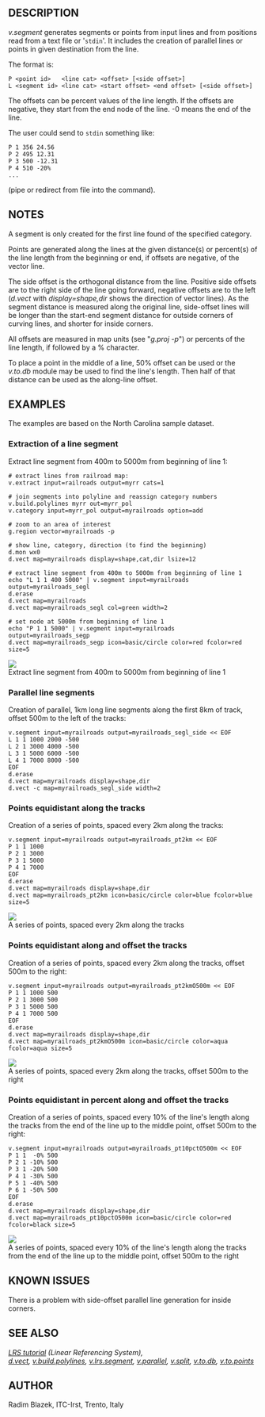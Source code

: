 ## DESCRIPTION

*v.segment* generates segments or points from input lines and from
positions read from a text file or '`stdin`'. It includes the creation
of parallel lines or points in given destination from the line.

The format is:

```shell
P <point id>   <line cat> <offset> [<side offset>]
L <segment id> <line cat> <start offset> <end offset> [<side offset>]
```

The offsets can be percent values of the line length. If the offsets are
negative, they start from the end node of the line. -0 means the end of
the line.

The user could send to `stdin` something like:

```shell
P 1 356 24.56
P 2 495 12.31
P 3 500 -12.31
P 4 510 -20%
...
```

(pipe or redirect from file into the command).  

## NOTES

A segment is only created for the first line found of the specified
category.

Points are generated along the lines at the given distance(s) or
percent(s) of the line length from the beginning or end, if offsets are
negative, of the vector line.

The side offset is the orthogonal distance from the line. Positive side
offsets are to the right side of the line going forward, negative
offsets are to the left (*d.vect* with *display=shape,dir* shows the
direction of vector lines). As the segment distance is measured along
the original line, side-offset lines will be longer than the start-end
segment distance for outside corners of curving lines, and shorter for
inside corners.

All offsets are measured in map units (see "*g.proj -p*") or percents of
the line length, if followed by a % character.

To place a point in the middle of a line, 50% offset can be used or the
*v.to.db* module may be used to find the line's length. Then half of
that distance can be used as the along-line offset.

## EXAMPLES

The examples are based on the North Carolina sample dataset.

### Extraction of a line segment

Extract line segment from 400m to 5000m from beginning of line 1:

```shell
# extract lines from railroad map:
v.extract input=railroads output=myrr cats=1

# join segments into polyline and reassign category numbers
v.build.polylines myrr out=myrr_pol
v.category input=myrr_pol output=myrailroads option=add

# zoom to an area of interest
g.region vector=myrailroads -p

# show line, category, direction (to find the beginning)
d.mon wx0
d.vect map=myrailroads display=shape,cat,dir lsize=12

# extract line segment from 400m to 5000m from beginning of line 1
echo "L 1 1 400 5000" | v.segment input=myrailroads output=myrailroads_segl
d.erase
d.vect map=myrailroads
d.vect map=myrailroads_segl col=green width=2

# set node at 5000m from beginning of line 1
echo "P 1 1 5000" | v.segment input=myrailroads output=myrailroads_segp
d.vect map=myrailroads_segp icon=basic/circle color=red fcolor=red size=5
```

![](v_segment_subline.jpg)  
Extract line segment from 400m to 5000m from beginning of line 1

### Parallel line segments

Creation of parallel, 1km long line segments along the first 8km of
track, offset 500m to the left of the tracks:

```shell
v.segment input=myrailroads output=myrailroads_segl_side << EOF
L 1 1 1000 2000 -500
L 2 1 3000 4000 -500
L 3 1 5000 6000 -500
L 4 1 7000 8000 -500
EOF
d.erase
d.vect map=myrailroads display=shape,dir
d.vect -c map=myrailroads_segl_side width=2
```

### Points equidistant along the tracks

Creation of a series of points, spaced every 2km along the tracks:

```shell
v.segment input=myrailroads output=myrailroads_pt2km << EOF
P 1 1 1000
P 2 1 3000
P 3 1 5000
P 4 1 7000
EOF
d.erase
d.vect map=myrailroads display=shape,dir
d.vect map=myrailroads_pt2km icon=basic/circle color=blue fcolor=blue size=5
```

![](v_segment_spaced_points.jpg)  
A series of points, spaced every 2km along the tracks

### Points equidistant along and offset the tracks

Creation of a series of points, spaced every 2km along the tracks,
offset 500m to the right:

```shell
v.segment input=myrailroads output=myrailroads_pt2kmO500m << EOF
P 1 1 1000 500
P 2 1 3000 500
P 3 1 5000 500
P 4 1 7000 500
EOF
d.erase
d.vect map=myrailroads display=shape,dir
d.vect map=myrailroads_pt2kmO500m icon=basic/circle color=aqua fcolor=aqua size=5
```

![](v_segment_spaced_right_points.jpg)  
A series of points, spaced every 2km along the tracks, offset 500m to
the right

### Points equidistant in percent along and offset the tracks

Creation of a series of points, spaced every 10% of the line's length
along the tracks from the end of the line up to the middle point, offset
500m to the right:

```shell
v.segment input=myrailroads output=myrailroads_pt10pctO500m << EOF
P 1 1  -0% 500
P 2 1 -10% 500
P 3 1 -20% 500
P 4 1 -30% 500
P 5 1 -40% 500
P 6 1 -50% 500
EOF
d.erase
d.vect map=myrailroads display=shape,dir
d.vect map=myrailroads_pt10pctO500m icon=basic/circle color=red fcolor=black size=5
```

![](v_segment_spaced_percent_points.jpg)  
A series of points, spaced every 10% of the line's length along the
tracks from the end of the line up to the middle point, offset 500m to
the right

## KNOWN ISSUES

There is a problem with side-offset parallel line generation for inside
corners.

## SEE ALSO

*[LRS tutorial](lrs.md) (Linear Referencing System),  
[d.vect](d.vect.md), [v.build.polylines](v.build.polylines.md),
[v.lrs.segment](v.lrs.segment.md), [v.parallel](v.parallel.md),
[v.split](v.split.md), [v.to.db](v.to.db.md),
[v.to.points](v.to.points.md)*

## AUTHOR

Radim Blazek, ITC-Irst, Trento, Italy
